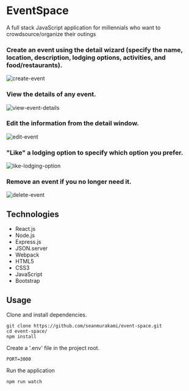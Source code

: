 # EventSpace
A full stack JavaScript application for millennials who want to crowdsource/organize their outings

### Create an event using the detail wizard (specify the name, location, description, lodging options, activities, and food/restaurants).
![create-event](https://user-images.githubusercontent.com/38697885/48156922-399d3f80-e283-11e8-906c-dc3aa5504e9f.gif)

### View the details of any event.
![view-event-details](https://user-images.githubusercontent.com/38697885/48157767-618da280-e285-11e8-8f3c-0e8d8edf7879.gif)

### Edit the information from the detail window.
![edit-event](https://user-images.githubusercontent.com/38697885/48803008-9a863800-ecc5-11e8-8345-86052010516a.gif)

### "Like" a lodging option to specify which option you prefer.
![like-lodging-option](https://user-images.githubusercontent.com/38697885/48157526-b5e45280-e284-11e8-8f89-f5fa958f59a2.gif)

### Remove an event if you no longer need it.
![delete-event](https://user-images.githubusercontent.com/38697885/48157642-0c519100-e285-11e8-8454-3799ba2686e0.gif)

## Technologies
- React.js
- Node.js
- Express.js
- JSON.server
- Webpack
- HTML5
- CSS3
- JavaScript
- Bootstrap

## Usage
Clone and install dependencies.
```
git clone https://github.com/seanmurakami/event-space.git
cd event-space/
npm install
```
Create a '.env' file in the project root.
```
PORT=3000
```
Run the application
```
npm run watch
```
